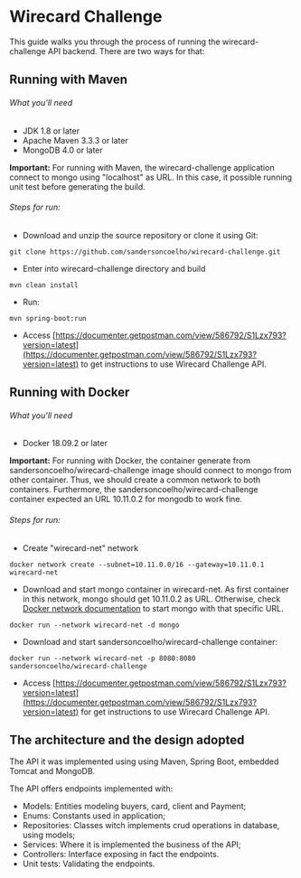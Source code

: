 # Wirecard Challenge

This guide walks you through the process of running the wirecard-challenge API backend. There are two ways for that:

## Running with Maven
###### What you'll need
- JDK 1.8 or later
- Apache Maven 3.3.3 or later
- MongoDB 4.0 or later

**Important:** For running with Maven, the wirecard-challenge application connect to mongo using "localhost" as URL. In this case, it possible running unit test before generating the build.

###### Steps for run:
- Download and unzip the source repository or clone it using Git: 
```
git clone https://github.com/sandersoncoelho/wirecard-challenge.git
```
- Enter into wirecard-challenge directory and build
```
mvn clean install
```
- Run:
```
mvn spring-boot:run
```
- Access [https://documenter.getpostman.com/view/586792/S1Lzx793?version=latest](https://documenter.getpostman.com/view/586792/S1Lzx793?version=latest) to get instructions to use Wirecard Challenge API.

## Running with Docker
###### What you'll need
- Docker 18.09.2 or later

**Important:** For running with Docker, the container generate from sandersoncoelho/wirecard-challenge image should connect to mongo from other container. Thus, we should create a common network to both containers. Furthermore, the sandersoncoelho/wirecard-challenge container expected an URL 10.11.0.2 for mongodb to work fine.

###### Steps for run:
- Create "wirecard-net" network
```
docker network create --subnet=10.11.0.0/16 --gateway=10.11.0.1 wirecard-net
```
- Download and start mongo container in wirecard-net. As first container in this network, mongo should get 10.11.0.2 as URL. Otherwise, check [Docker network documentation](https://docs.docker.com/network/) to start mongo with that specific URL.
```
docker run --network wirecard-net -d mongo
```
- Download and start sandersoncoelho/wirecard-challenge container:
```
docker run --network wirecard-net -p 8080:8080 sandersoncoelho/wirecard-challenge
```
- Access [https://documenter.getpostman.com/view/586792/S1Lzx793?version=latest](https://documenter.getpostman.com/view/586792/S1Lzx793?version=latest) for get instructions to use Wirecard Challenge API.

## The architecture and the design adopted

The API it was implemented using using Maven, Spring Boot, embedded Tomcat and MongoDB.

The API offers endpoints implemented with:
- Models: Entities modeling buyers, card, client and Payment;
- Enums: Constants used in application;
- Repositories: Classes witch implements crud operations in database, using models;
- Services: Where it is implemented the business of the API;
- Controllers: Interface exposing in fact the endpoints.
- Unit tests: Validating the endpoints.